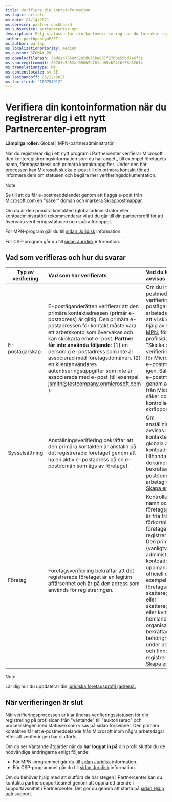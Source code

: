 ```yaml
---
title: Verifiera din kontoinformation
ms.topic: article
ms.date: 01/14/2021
ms.service: partner-dashboard
ms.subservice: partnercenter-mpn
description: Följ statusen för din kontoverifiering när du försöker registrera dig i ett nytt Partnercenter-program. Lär dig hur du tillhandahåller ytterligare information om det behövs.
author: parthpandyaMSFT
ms.author: parthp
ms.localizationpriority: medium
ms.custom: SEOMAY.20
ms.openlocfilehash: 5bd6ab7359dc295d075be937f2760e55bd7e6f3e
ms.sourcegitcommit: 837d3c5b52ab056b2b761cd85eb2426f56b62614
ms.translationtype: MT
ms.contentlocale: sv-SE
ms.lasthandoff: 05/12/2021
ms.locfileid: "109794912"
---
```

# <a name="verify-your-account-information-when-you-enroll-in-a-new-partner-center-program"></a>Verifiera din kontoinformation när du registrerar dig i ett nytt Partnercenter-program

**Lämpliga roller:** Global | MPN-partneradministratör

När du registrerar dig i ett nytt program i Partnercenter verifierar Microsoft den kontoregistreringsinformation som du har angett, till exempel företagets namn, företagsadress och primära kontaktuppgifter. Under den här processen kan Microsoft skicka e-post till din primära kontakt för att informera dem om statusen och begära mer verifieringsdokumentation.

>[!NOTE]
>Se till att du får e-postmeddelandet genom att flagga e-post från Microsoft.com en "säker" domän och markera Skräppostmappar.

Om du är den primära kontakten (global administratör eller kontoadministratör) rekommenderar vi att du går till din partnerprofil för att övervaka verifieringsstatusen och spåra förloppet.

För MPN-program går du till [sidan Juridisk](https://partner.microsoft.com/pcv/accountsettings/connectedpartnerprofile) information.

För CSP-program går du till [sidan Juridisk](https://partner.microsoft.com/pcv/accountsettings/partnerprofile) information.


## <a name="what-is-verified-and-how-to-respond"></a>Vad som verifieras och hur du svarar

|**Typ av verifiering**   |**Vad som har verifierats**   |**Vad du kan göra om det avvisas**   |
|----------------------------|:-----------------------------------|:--------------------------------------|
|E-postägarskap   |E-postäganderätten verifierar att den primära kontaktadressen (primär e-postadress) är giltig. Den primära e-postadressen för kontakt måste vara ett arbetskonto som övervakas och kan skicka/ta emot e-post. **Partner får inte använda följande**: (1) en personlig e-postadress som inte är associerad med företagsdomänen. (2) en klientanvändares autentiseringsuppgifter som inte är associerade med e-post (till exempel jsmith@testcompany.onmicrosoft.com ).  |Om du inte får e-postmeddelandet för verifiering av e-postägarskap inom en arbetsdag kan du begära att vi skickar igen med hjälp av följande länkar: för [MPN](https://partner.microsoft.com/pcv/accountsettings/connectedpartnerprofile), för [CSP](https://partner.microsoft.com/pcv/accountsettings/partnerprofile). På profilsidan väljer du länken "Skicka om verifieringsmeddelandet" för Microsoft för att skicka e-postmeddelandet till dig igen. Säkerställ att du får e-postmeddelandet genom att flagga e-post från Microsoft.com som en säker domän och kontrollera eventuella skräppostmappar.|
|Sysselsättning |Anställningsverifiering bekräftar att den primära kontakten är anställd på det registrerade företaget genom att ha en aktiv e-postadress på en e-postdomän som ägs av företaget.|Om anställningsverifieringen avvisas måste den primära kontakten (vanligtvis din globala administratör eller kontoadministratör) tillhandahålla dokumentation som bekräftar att kontaktens e-postdomän är under arbetsgivares ägarskap. [Skapa en supportbiljett](https://partner.microsoft.com/dashboard/support/csp/servicerequests/create?stage=2&topicid=c34a5c81-a111-476d-11a4-81c808c37a6b).|
|Företag   | Företagsverifiering bekräftar att det registrerade företaget är en legitim affärsenhet och är på den adress som används för registreringen.|Kontrollera att företagets namn och [](https://partner.microsoft.com/pcv/accountsettings/connectedpartnerprofile) adress i företagsprofilen Juridiskt är fria från stavningsfel och förkortningar och matcha företagets formella registreringsposter exakt. Den primära kontakten (vanligtvis din globala administratör eller kontoadministratör) uppmanas att tillhandahålla officiell dokumentation, till exempel ett företagsregistrerings- eller skatteregistreringscertifikat eller skatteregistreringscertifikat eller kvitto, från företagets hemland eller organisationskonto som bekräftar att företaget har behörighet att göra affärer under det entitetsnamnet och finns på registreringsadressen. [Skapa en supportbiljett](https://partner.microsoft.com/dashboard/support/csp/servicerequests/create?stage=2&topicid=52ac28f3-d58f-99d9-9846-3df5a6477c54)|

>[!NOTE]
>Lär dig hur du uppdaterar din [juridiska företagsprofil (adress).](update-your-partner-profile.md)

## <a name="when-verification-concludes"></a>När verifieringen är slut

När verifieringsprocessen är klar ändras verifieringsstatusen för din registrering på profilsidan från "väntande" till "auktoriserad" och processstegen med statusen som visas på sidan försvinner.
Den primära kontakten får ett e-postmeddelande från Microsoft inom några arbetsdagar efter att verifieringen har slutförts. 

Om du ser Väntande åtgärder när du **har loggat in på** din profil slutför du de nödvändiga ändringarna enligt följande:

- För MPN-programmet går du till [sidan Juridisk](https://partner.microsoft.com/pcv/accountsettings/connectedpartnerprofile) information.  
- För CSP-programmet går du till [sidan Juridisk](https://partner.microsoft.com/pcv/accountsettings/partnerprofile) information.

Om du behöver hjälp med att slutföra de här stegen i Partnercenter kan du kontakta partnersupportteamet genom att öppna ett ärende i supportavsnittet i Partnercenter. Det gör du genom att starta på [sidan Hjälp och](https://partner.microsoft.com/dashboard/support/servicerequests/create?stage=2&topicid=21655de7-7dbb-4927-33a2-f60f45feadf3) support.
